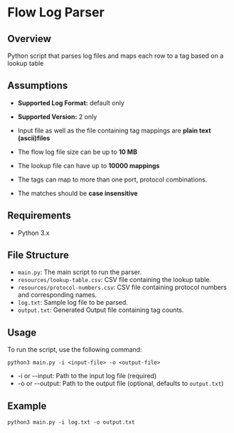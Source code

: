 # Flow Log Parser

## Overview

Python script that parses log files and maps each row to a tag based on a lookup table

## Assumptions

- **Supported Log Format:** default only
- **Supported Version:** 2 only
  
- Input file as well as the file containing tag mappings are **plain text (ascii)files**
- The flow log file size can be up to **10 MB**
- The lookup file can have up to **10000 mappings**
- The tags can map to more than one port, protocol combinations.  
- The matches should be **case insensitive**

## Requirements

- Python 3.x

## File Structure

- `main.py`: The main script to run the parser.
- `resources/lookup-table.csv`: CSV file containing the lookup table.
- `resources/protocol-numbers.csv`: CSV file containing protocol numbers and corresponding names.
- `log.txt`: Sample log file to be parsed.
- `output.txt`: Generated Output file containing tag counts.

## Usage

To run the script, use the following command:
    
    python3 main.py -i <input-file> -o <output-file>

- -i or --input: Path to the input log file (required)
- -o or --output: Path to the output file (optional, defaults to `output.txt`)

## Example

    python3 main.py -i log.txt -o output.txt